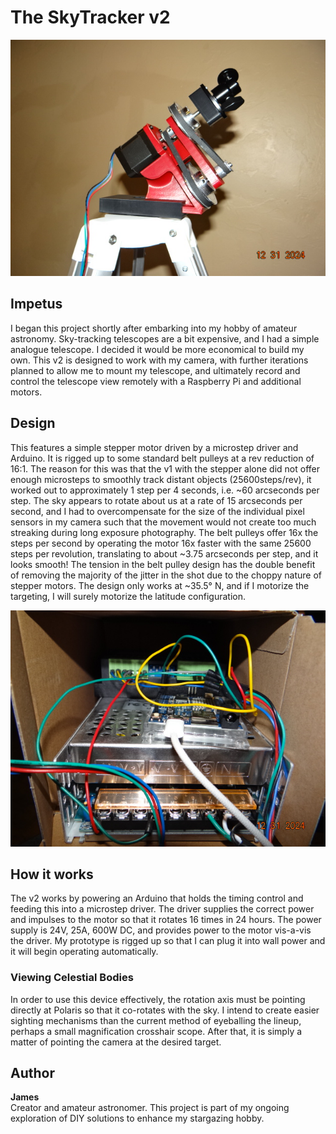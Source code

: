 # The SkyTracker v2

![SkyTracker v2 Prototype](./Rig.JPG)

## Impetus

I began this project shortly after embarking into my hobby of amateur astronomy. Sky-tracking telescopes are a bit expensive, and I had a simple analogue telescope. I decided it would be more economical to build my own. This v2 is designed to work with my camera, with further iterations planned to allow me to mount my telescope, and ultimately record and control the telescope view remotely with a Raspberry Pi and additional motors.

## Design

This features a simple stepper motor driven by a microstep driver and Arduino. It is rigged up to some standard belt pulleys at a rev reduction of 16:1. The reason for this was that the v1 with the stepper alone did not offer enough microsteps to smoothly track distant objects (25600steps/rev), it worked out to approximately 1 step per 4 seconds, i.e. ~60 arcseconds per step. The sky appears to rotate about us at a rate of 15 arcseconds per second, and I had to overcompensate for the size of the individual pixel sensors in my camera such that the movement would not create too much streaking during long exposure photography. The belt pulleys offer 16x the steps per second by operating the motor 16x faster with the same 25600 steps per revolution, translating to about ~3.75 arcseconds per step, and it looks smooth! The tension in the belt pulley design has the double benefit of removing the majority of the jitter in the shot due to the choppy nature of stepper motors. The design only works at ~35.5° N, and if I motorize the targeting, I will surely motorize the latitude configuration.

![Control System](./Control.JPG)

## How it works

The v2 works by powering an Arduino that holds the timing control and feeding this into a microstep driver. The driver supplies the correct power and impulses to the motor so that it rotates 16 times in 24 hours. The power supply is 24V, 25A, 600W DC, and provides power to the motor vis-a-vis the driver. My prototype is rigged up so that I can plug it into wall power and it will begin operating automatically.

### Viewing Celestial Bodies

In order to use this device effectively, the rotation axis must be pointing directly at Polaris so that it co-rotates with the sky. I intend to create easier sighting mechanisms than the current method of eyeballing the lineup, perhaps a small magnification crosshair scope. After that, it is simply a matter of pointing the camera at the desired target.

## Author

**James**  
Creator and amateur astronomer. This project is part of my ongoing exploration of DIY solutions to enhance my stargazing hobby.